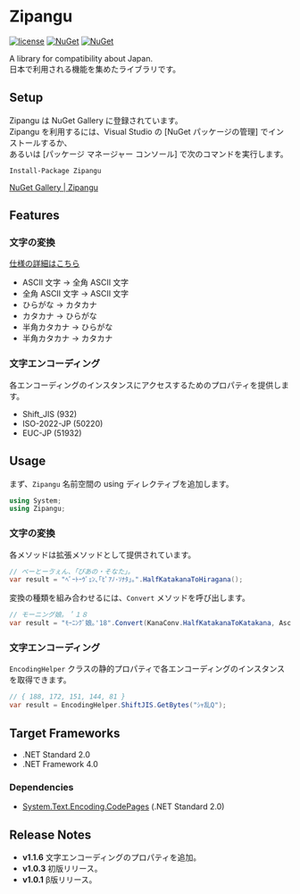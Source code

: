 # Zipangu
[![license](https://img.shields.io/github/license/sakapon/Zipangu.svg)](LICENSE)
[![NuGet](https://img.shields.io/nuget/v/Zipangu.svg)](https://www.nuget.org/packages/Zipangu/)
[![NuGet](https://img.shields.io/nuget/dt/Zipangu.svg)](https://www.nuget.org/packages/Zipangu/)

A library for compatibility about Japan.  
日本で利用される機能を集めたライブラリです。

## Setup
Zipangu は NuGet Gallery に登録されています。  
Zipangu を利用するには、Visual Studio の [NuGet パッケージの管理] でインストールするか、  
あるいは [パッケージ マネージャー コンソール] で次のコマンドを実行します。

```
Install-Package Zipangu
```

[NuGet Gallery | Zipangu](https://www.nuget.org/packages/Zipangu/)

## Features
### 文字の変換
[仕様の詳細はこちら](docs/Char-Conversion)
- ASCII 文字 → 全角 ASCII 文字
- 全角 ASCII 文字 → ASCII 文字
- ひらがな → カタカナ
- カタカナ → ひらがな
- 半角カタカナ → ひらがな
- 半角カタカナ → カタカナ

### 文字エンコーディング
各エンコーディングのインスタンスにアクセスするためのプロパティを提供します。
- Shift_JIS (932)
- ISO-2022-JP (50220)
- EUC-JP (51932)

## Usage
まず、`Zipangu` 名前空間の using ディレクティブを追加します。
```c#
using System;
using Zipangu;
```

### 文字の変換
各メソッドは拡張メソッドとして提供されています。
```c#
// べーとーゔぇん、「ぴあの・そなた」。
var result = "ﾍﾞｰﾄｰｳﾞｪﾝ､｢ﾋﾟｱﾉ･ｿﾅﾀ｣｡".HalfKatakanaToHiragana();
```

変換の種類を組み合わせるには、`Convert` メソッドを呼び出します。
```c#
// モーニング娘。＇１８
var result = "ﾓｰﾆﾝｸﾞ娘｡'18".Convert(KanaConv.HalfKatakanaToKatakana, AsciiConv.ToWide);
```

### 文字エンコーディング
`EncodingHelper` クラスの静的プロパティで各エンコーディングのインスタンスを取得できます。
```c#
// { 188, 172, 151, 144, 81 }
var result = EncodingHelper.ShiftJIS.GetBytes("ｼｬ乱Q");
```

## Target Frameworks
- .NET Standard 2.0
- .NET Framework 4.0

### Dependencies
- [System.Text.Encoding.CodePages](https://www.nuget.org/packages/System.Text.Encoding.CodePages/) (.NET Standard 2.0)

## Release Notes
- **v1.1.6** 文字エンコーディングのプロパティを追加。
- **v1.0.3** 初版リリース。
- **v1.0.1** β版リリース。
